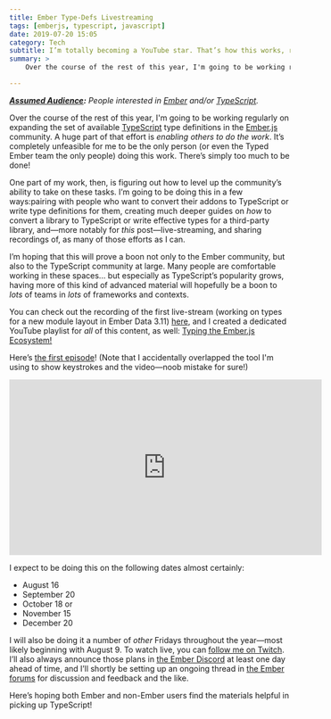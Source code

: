 ```yaml
---
title: Ember Type-Defs Livestreaming
tags: [emberjs, typescript, javascript]
date: 2019-07-20 15:05
category: Tech
subtitle: I’m totally becoming a YouTube star. That’s how this works, right?
summary: >
    Over the course of the rest of this year, I'm going to be working regularly on expanding the set of available TypeScript type definitions in the Ember.js community—and live-streaming it!

---
```


<i><b>[Assumed Audience][aa]:</b> People interested in [Ember] and/or [TypeScript].</i>

[aa]: https://v4.chriskrycho.com/2018/assumed-audiences.html
[Ember]: https://emberjs.com
[TypeScript]: http://www.typescriptlang.org

Over the course of the rest of this year, I'm going to be working regularly on expanding the set of available [TypeScript] type definitions in the [Ember.js][Ember] community. A huge part of that effort is *enabling others to do the work*. It’s completely unfeasible for me to be the only person (or even the Typed Ember team the only people) doing this work. There’s simply too much to be done!

One part of my work, then, is figuring out how to level up the community’s ability to take on these tasks. I’m going to be doing this in a few ways:pairing with people who want to convert their addons to TypeScript or write type definitions for them, creating much deeper guides on *how* to convert a library to TypeScript or write effective types for a third-party library, and—more notably for *this* post—live-streaming, and sharing recordings of, as many of those efforts as I can.

I’m hoping that this will prove a boon not only to the Ember community, but also to the TypeScript community at large. Many people are comfortable working in these spaces… but especially as TypeScript’s popularity grows, having more of this kind of advanced material will hopefully be a boon to *lots* of teams in *lots* of frameworks and contexts.

You can check out the recording of the first live-stream (working on types for a new module layout in Ember Data 3.11) [here][frist], and I created a dedicated YouTube playlist for *all* of this content, as well: [Typing the Ember.js Ecosystem!](https://www.youtube.com/watch?v=eNLXi-s7-5o&list=PLelyiwKWHHApVB8gKKqZJw8Tv8qqCJGUv)

[frist]: https://www.youtube.com/watch?v=eNLXi-s7-5o

Here’s [the first episode][frist]! (Note that I accidentally overlapped the tool I'm using to show keystrokes and the video—noob mistake for sure!)

<iframe width="560" height="315" src="https://www.youtube-nocookie.com/embed/eNLXi-s7-5o" frameborder="0" allow="accelerometer; autoplay; encrypted-media; gyroscope; picture-in-picture" allowfullscreen></iframe>

I expect to be doing this on the following dates almost certainly:

- August 16
- September 20
- October 18 or 
- November 15
- December 20

I will also be doing it a number of *other* Fridays throughout the year—most likely beginning with August 9. To watch live, you can [follow me on Twitch](https://www.twitch.tv/chriskrycho). I’ll also always announce those plans in [the Ember Discord](https://discordapp.com/invite/zT3asNS) at least one day ahead of time, and I’ll shortly be setting up an ongoing thread in [the Ember forums](https://discuss.emberjs.com) for discussion and feedback and the like.

Here’s hoping both Ember and non-Ember users find the materials helpful in picking up TypeScript!
